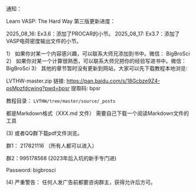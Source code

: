 通知：

Learn VASP: The Hard Way 第三版更新进度：

2025_08_16: Ex3.6：添加了PROCAR的小节。 
2025_08_17: Ex3.7：添加了VASP电荷密度输出文件的小节。 

1） 如果你对某一个内容感兴趣，可以联系大师兄添加到书中。微信： BigBroSci
2） 如果你对某一个计算很熟悉，可以联系大师兄把你的经验写进书中。微信：BigBroSci
3） 其他的章节暂时没有更新到网站，大家可以先下载教程本地浏览: 

LVTHW-master.zip
链接: https://pan.baidu.com/s/18Gcbze9Z4-psMpzfdcwjng?pwd=bpsr 提取码: bpsr

教程目录： `LVTHW/tree/master/source/_posts`

都是Markdown格式（XXX.md 文件） 需要自己下载一个阅读Markdown文件的工具


(3) 或者QQ群下载pdf文件浏览。

群1： 217821116 （所有人都可以进入）

群2：995178568    (2023年后入坑的新手专门进)

Password: bigbrosci

(4) 严重警告：
任何人发广告前都要咨询群主，获得允许后方可。
